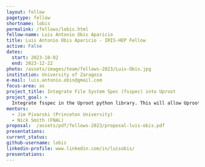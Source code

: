 ```yaml
---
layout: fellow
pagetype: fellow
shortname: lobis
permalink: /fellows/lobis.html
fellow-name: Luis Antonio Obis Aparicio
title: Luis Antonio Obis Aparicio - IRIS-HEP Fellow
active: False
dates:
  start: 2023-10-02
  end: 2023-12-22
photo: /assets/images/team/fellows-2023/Luis-Obis.jpg
institution: University of Zaragoza
e-mail: luis.antonio.obis@gmail.com
focus-area: as
project_title: Integrate File System Spec (fsspec) into Uproot
project_goal: >
  Integrate fsspec in the Uproot python library. This will allow Uproot to read ROOT files from different sources (local, http(s), s3, ssh, etc.) without the need for a specific implementation for each source.
mentors:
  - Jim Pivarski (Princeton University)
  - Nick Smith (FNAL)
proposal:  /assets/pdf/fellows-2023/proposal-luis-obis.pdf
presentations:
current_status:
github-username: lobis
linkedin-profile: www.linkedin.com/in/luisobis/
presentations:
---
```

